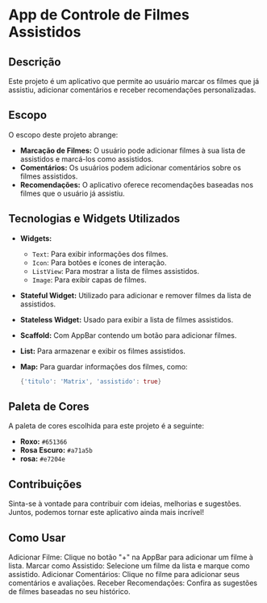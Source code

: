 # App de Controle de Filmes Assistidos

## Descrição
Este projeto é um aplicativo que permite ao usuário marcar os filmes que já assistiu, adicionar comentários e receber recomendações personalizadas.

## Escopo
O escopo deste projeto abrange:

- **Marcação de Filmes:** O usuário pode adicionar filmes à sua lista de assistidos e marcá-los como assistidos.
- **Comentários:** Os usuários podem adicionar comentários sobre os filmes assistidos.
- **Recomendações:** O aplicativo oferece recomendações baseadas nos filmes que o usuário já assistiu.

## Tecnologias e Widgets Utilizados
- **Widgets:**
  - `Text`: Para exibir informações dos filmes.
  - `Icon`: Para botões e ícones de interação.
  - `ListView`: Para mostrar a lista de filmes assistidos.
  - `Image`: Para exibir capas de filmes.

- **Stateful Widget:** Utilizado para adicionar e remover filmes da lista de assistidos.

- **Stateless Widget:** Usado para exibir a lista de filmes assistidos.

- **Scaffold:** Com AppBar contendo um botão para adicionar filmes.

- **List:** Para armazenar e exibir os filmes assistidos.

- **Map:** Para guardar informações dos filmes, como:
  ```dart
  {'titulo': 'Matrix', 'assistido': true}

## Paleta de Cores

A paleta de cores escolhida para este projeto é a seguinte:

- **Roxo:** `#651366`
- **Rosa Escuro:** `#a71a5b`
- **rosa:** `#e7204e`

## Contribuições
Sinta-se à vontade para contribuir com ideias, melhorias e sugestões. Juntos, podemos tornar este aplicativo ainda mais incrível!

## Como Usar
Adicionar Filme: Clique no botão "+" na AppBar para adicionar um filme à lista.
Marcar como Assistido: Selecione um filme da lista e marque como assistido.
Adicionar Comentários: Clique no filme para adicionar seus comentários e avaliações.
Receber Recomendações: Confira as sugestões de filmes baseadas no seu histórico.
